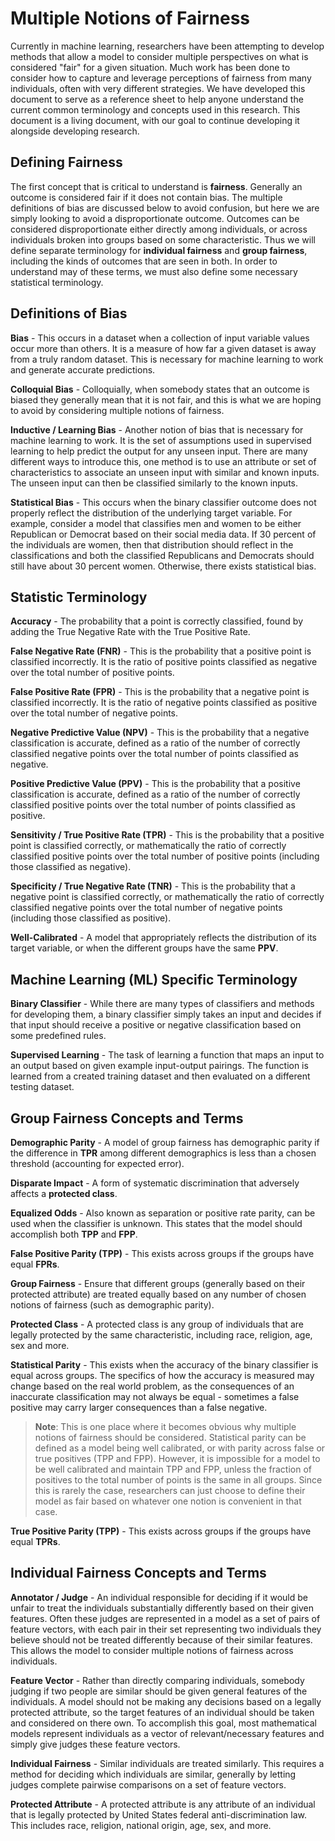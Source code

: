 # Multiple Notions of Fairness 

Currently in machine learning, researchers have been attempting to develop methods that allow a model to consider multiple perspectives on what is considered "fair" for a given situation.  Much work has been done to consider how to capture and leverage perceptions of fairness from many individuals, often with very different strategies. We have developed this document to serve as a reference sheet to help anyone understand the current common terminology and concepts used in this research. This document is a living document, with our goal to continue developing it alongside developing research. 

## Defining Fairness

The first concept that is critical to understand is **fairness**. Generally an outcome is considered fair if it does not contain bias. The multiple definitions of bias are discussed below to avoid confusion, but here we are simply looking to avoid a disproportionate outcome.  Outcomes can be considered disproportionate either directly among individuals, or across individuals broken into groups based on some characteristic. Thus we will define separate terminology for **individual fairness** and **group fairness**, including the kinds of outcomes that are seen in both. In order to understand may of these terms, we must also define some necessary statistical terminology. 

## Definitions of Bias

**Bias** - This occurs in a dataset when a collection of input variable values occur more than others. It is a measure of how far a given dataset is away from a truly random dataset. This is necessary for machine learning to work and generate accurate predictions.

**Colloquial Bias** - Colloquially, when somebody states that an outcome is biased they generally mean that it is not fair, and this is what we are hoping to avoid by considering multiple notions of fairness.

**Inductive / Learning Bias** - Another notion of bias that is necessary for machine learning to work.  It is the set of assumptions used in supervised learning to help predict the output for any unseen input. There are many different ways to introduce this, one method is to use an attribute or set of characteristics to associate an unseen input with similar and known inputs. The unseen input can then be classified similarly to the known inputs. 

**Statistical Bias** - This occurs when the binary classifier outcome does not properly reflect the distribution of the underlying target variable. For example, consider a model that classifies men and women to be either Republican or Democrat based on their social media data. If 30 percent of the individuals are women, then that distribution should reflect in the classifications and both the classified Republicans and Democrats should still have about 30 percent women. Otherwise, there exists statistical bias. 

## Statistic Terminology

**Accuracy** - The probability that a point is correctly classified, found by adding the True Negative Rate with the True Positive Rate. 

**False Negative Rate (FNR)** - This is the probability that a positive point is classified incorrectly. It is the ratio of positive points classified as negative over the total number of positive points. 

**False Positive Rate (FPR)** - This is the probability that a negative point is classified incorrectly. It is the ratio of negative points classified as positive over the total number of negative points. 

**Negative Predictive Value (NPV)** - This is the probability that a negative classification is accurate, defined as a ratio of the number of correctly classified negative points over the total number of points classified as negative. 

**Positive Predictive Value (PPV)** - This is the probability that a positive classification is accurate, defined as a ratio of the number of correctly classified positive points over the total number of points classified as positive. 

**Sensitivity / True Positive Rate (TPR)** - This is the probability that a positive point is classified correctly, or mathematically the ratio of correctly classified positive points over the total number of positive points (including those classified as negative).

**Specificity / True Negative Rate (TNR)** - This is the probability that a negative point is classified correctly, or mathematically the ratio of correctly classified negative points over the total number of negative points (including those classified as positive).

**Well-Calibrated** - A model that appropriately reflects the distribution of its target variable, or when the different groups have the same **PPV**.

## Machine Learning (ML) Specific Terminology

**Binary Classifier** - While there are many types of classifiers and methods for developing them, a binary classifier simply takes an input and decides if that input should receive a positive or negative classification based on some predefined rules.  

**Supervised Learning** - The task of learning a function that maps an input to an output based on given example input-output pairings. The function is learned from a created training dataset and then evaluated on a different testing dataset.


## Group Fairness Concepts and Terms

**Demographic Parity** - A model of group fairness has demographic parity if the difference in **TPR** among different demographics is less than a chosen threshold (accounting for expected error).

**Disparate Impact** - A form of systematic discrimination that adversely affects a **protected class**.
 
**Equalized Odds** - Also known as separation or positive rate parity, can be used when the classifier is unknown. This states that the model should accomplish both **TPP** and **FPP**. 

 **False Positive Parity (TPP)** - This exists across groups if the groups have equal **FPRs**. 

**Group Fairness** - Ensure that different groups (generally based on their protected attribute) are treated equally based on any number of chosen notions of fairness (such as demographic parity). 

**Protected Class** - A protected class is any group of individuals that are legally protected by the same characteristic, including race, religion, age, sex and more.  

**Statistical Parity** - This exists when the accuracy of the binary classifier is equal across groups. The specifics of how the accuracy is measured may change based on the real world problem, as the consequences of an inaccurate classification may not always be equal - sometimes a false positive may carry larger consequences than a false negative. 
 
>**Note**: This is one place where it becomes obvious why multiple notions of fairness should be considered. Statistical parity can be defined as a model being well calibrated, or with parity across false or true positives (TPP and FPP). However, it is impossible for a model to be well calibrated and maintain TPP and FPP, unless the fraction of positives to the total number of points is the same in all groups. Since this is rarely the case, researchers can just choose to define their model as fair based on whatever one notion is convenient in that case. 

 **True Positive Parity (TPP)** - This exists across groups if the groups have equal **TPRs**. 


## Individual Fairness Concepts and Terms


**Annotator / Judge** - An individual responsible for deciding if it would be unfair to treat the individuals substantially differently based on their given features. Often these judges are represented in a model as a set of pairs of feature vectors, with each pair in their set representing two individuals they believe should not be treated differently because of their similar features. This allows the model to consider multiple notions of fairness across individuals.  

**Feature Vector** - Rather than directly comparing individuals, somebody judging if two people are similar should be given general features of the individuals. A model should not be making any decisions based on a legally protected attribute, so the target features of an individual should be taken and considered on there own. To accomplish this goal, most mathematical models represent individuals as a vector of relevant/necessary features and simply give judges these feature vectors. 

**Individual Fairness** - Similar individuals are treated similarly. This requires a method for deciding which individuals are similar, generally by letting judges complete pairwise comparisons on a set of feature vectors.  

**Protected Attribute** - A protected attribute is any attribute of an individual that is legally protected by United States federal anti-discrimination law. This includes race, religion, national origin, age, sex, and more. 

